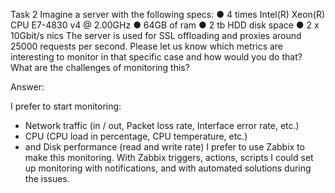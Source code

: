 Task 2
Imagine a server with the following specs:
● 4 times Intel(R) Xeon(R) CPU E7-4830 v4 @ 2.00GHz
● 64GB of ram
● 2 tb HDD disk space
● 2 x 10Gbit/s nics
The server is used for SSL offloading and proxies around 25000 requests per second.
Please let us know which metrics are interesting to monitor in that specific case and
how would you do that? What are the challenges of monitoring this?


Answer: 

I prefer to start monitoring: 
-  Network traffic (in / out, Packet loss rate, Interface error rate, etc.)
-  CPU (CPU load in percentage, CPU temperature, etc.)
-  and Disk performance (read and write rate)
I prefer to use Zabbix to make this monitoring. With Zabbix triggers,  actions, scripts I could set up monitoring with notifications, and with automated solutions during the issues.

